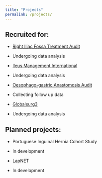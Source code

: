 ```yaml
---
title: "Projects"
permalink: /projects/
---
```


## Recruited for:
* [Right Iliac Fossa Treatment Audit](http://wmresearch.org.uk/studies/)
 - Undergoing data analysis

* [Ileus Management International](http://eurosurg.org/imagine-hub/)
- Undergoing data analysis

* [Oesophago-gastric Anastomosis Audit](https://www.ogaa.org.uk/)
- Collecting follow up data

* [Globalsurg3](https://globalsurg.org/projects/cohort-studies/globalsurg-3/)
- Undergoing data analysis

## Planned projects:
* Portuguese Inguinal Hernia Cohort Study
 - In development

* LapNET
- In development
